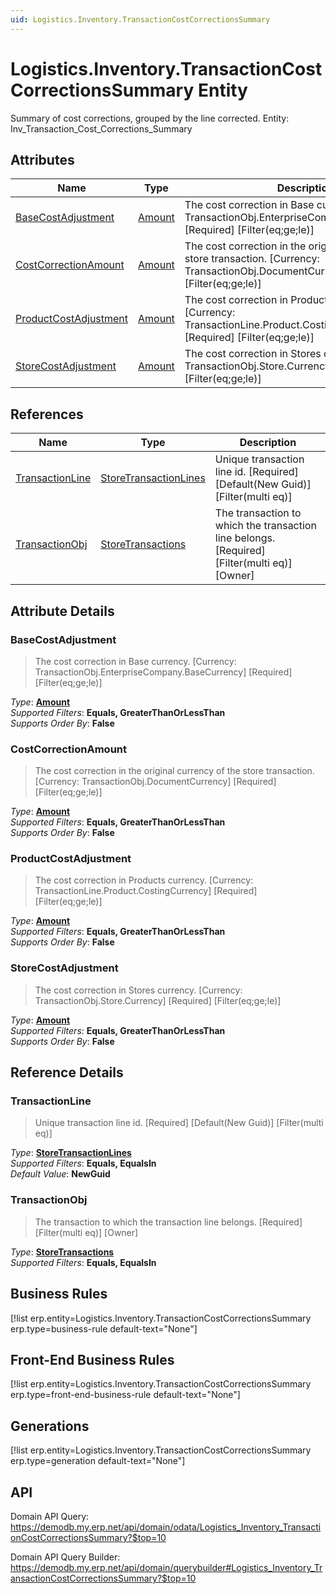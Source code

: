```yaml
---
uid: Logistics.Inventory.TransactionCostCorrectionsSummary
---
```

# Logistics.Inventory.TransactionCostCorrectionsSummary Entity

Summary of cost corrections, grouped by the line corrected. Entity: Inv_Transaction_Cost_Corrections_Summary

## Attributes

| Name | Type | Description |
| ---- | ---- | --- |
| [BaseCostAdjustment](Logistics.Inventory.TransactionCostCorrectionsSummary.md#basecostadjustment) | [Amount](../data-types.md#amount) | The cost correction in Base currency. [Currency: TransactionObj.EnterpriseCompany.BaseCurrency] [Required] [Filter(eq;ge;le)] 
| [CostCorrectionAmount](Logistics.Inventory.TransactionCostCorrectionsSummary.md#costcorrectionamount) | [Amount](../data-types.md#amount) | The cost correction in the original currency of the store transaction. [Currency: TransactionObj.DocumentCurrency] [Required] [Filter(eq;ge;le)] 
| [ProductCostAdjustment](Logistics.Inventory.TransactionCostCorrectionsSummary.md#productcostadjustment) | [Amount](../data-types.md#amount) | The cost correction in Products currency. [Currency: TransactionLine.Product.CostingCurrency] [Required] [Filter(eq;ge;le)] 
| [StoreCostAdjustment](Logistics.Inventory.TransactionCostCorrectionsSummary.md#storecostadjustment) | [Amount](../data-types.md#amount) | The cost correction in Stores currency. [Currency: TransactionObj.Store.Currency] [Required] [Filter(eq;ge;le)] 

## References

| Name | Type | Description |
| ---- | ---- | --- |
| [TransactionLine](Logistics.Inventory.TransactionCostCorrectionsSummary.md#transactionline) | [StoreTransactionLines](Logistics.Inventory.StoreTransactionLines.md) | Unique transaction line id. [Required] [Default(New Guid)] [Filter(multi eq)] |
| [TransactionObj](Logistics.Inventory.TransactionCostCorrectionsSummary.md#transactionobj) | [StoreTransactions](Logistics.Inventory.StoreTransactions.md) | The transaction to which the transaction line belongs. [Required] [Filter(multi eq)] [Owner] |


## Attribute Details

### BaseCostAdjustment

> The cost correction in Base currency. [Currency: TransactionObj.EnterpriseCompany.BaseCurrency] [Required] [Filter(eq;ge;le)]

_Type_: **[Amount](../data-types.md#amount)**  
_Supported Filters_: **Equals, GreaterThanOrLessThan**  
_Supports Order By_: **False**  

### CostCorrectionAmount

> The cost correction in the original currency of the store transaction. [Currency: TransactionObj.DocumentCurrency] [Required] [Filter(eq;ge;le)]

_Type_: **[Amount](../data-types.md#amount)**  
_Supported Filters_: **Equals, GreaterThanOrLessThan**  
_Supports Order By_: **False**  

### ProductCostAdjustment

> The cost correction in Products currency. [Currency: TransactionLine.Product.CostingCurrency] [Required] [Filter(eq;ge;le)]

_Type_: **[Amount](../data-types.md#amount)**  
_Supported Filters_: **Equals, GreaterThanOrLessThan**  
_Supports Order By_: **False**  

### StoreCostAdjustment

> The cost correction in Stores currency. [Currency: TransactionObj.Store.Currency] [Required] [Filter(eq;ge;le)]

_Type_: **[Amount](../data-types.md#amount)**  
_Supported Filters_: **Equals, GreaterThanOrLessThan**  
_Supports Order By_: **False**  


## Reference Details

### TransactionLine

> Unique transaction line id. [Required] [Default(New Guid)] [Filter(multi eq)]

_Type_: **[StoreTransactionLines](Logistics.Inventory.StoreTransactionLines.md)**  
_Supported Filters_: **Equals, EqualsIn**  
_Default Value_: **NewGuid**  

### TransactionObj

> The transaction to which the transaction line belongs. [Required] [Filter(multi eq)] [Owner]

_Type_: **[StoreTransactions](Logistics.Inventory.StoreTransactions.md)**  
_Supported Filters_: **Equals, EqualsIn**  



## Business Rules

[!list erp.entity=Logistics.Inventory.TransactionCostCorrectionsSummary erp.type=business-rule default-text="None"]

## Front-End Business Rules

[!list erp.entity=Logistics.Inventory.TransactionCostCorrectionsSummary erp.type=front-end-business-rule default-text="None"]

## Generations

[!list erp.entity=Logistics.Inventory.TransactionCostCorrectionsSummary erp.type=generation default-text="None"]

## API

Domain API Query:
<https://demodb.my.erp.net/api/domain/odata/Logistics_Inventory_TransactionCostCorrectionsSummary?$top=10>

Domain API Query Builder:
<https://demodb.my.erp.net/api/domain/querybuilder#Logistics_Inventory_TransactionCostCorrectionsSummary?$top=10>

